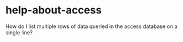 # help-about-access
How do I list multiple rows of data queried in the access database on a single line?
